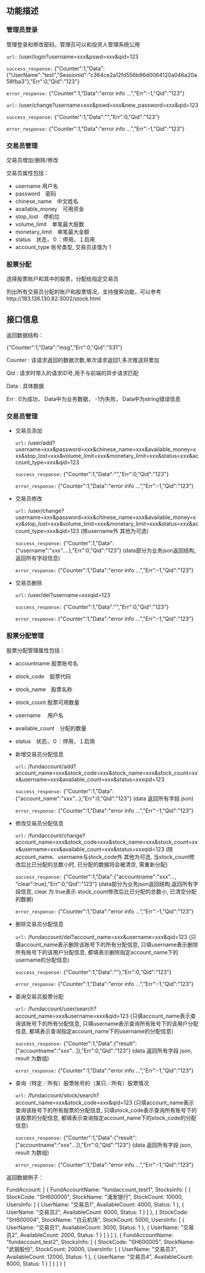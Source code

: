 ## 功能描述

### 管理员登录

管理登录和修改密码，管理员可以和投资人管理系统公用

`url:` /user/login?username=xxx&pswd=xxx&qid=123

`success_response:` {"Counter":1,"Data":{"UserName":"test","SessionId":"c364ce2a12fd556b96d0064120a046a20a58fba3"},"Err":0,"Qid":"123"}

`error_response:` {"Counter":1,"Data":"error info ...","Err":-1,"Qid":"123"}

`url:` /user/change?username=xxx&pswd=xxx&new_password=xxx&qid=123

`success_response:` {"Counter":1,"Data":"","Err":0,"Qid":"123"}

`error_response:` {"Counter":1,"Data":"error info ...","Err":-1,"Qid":"123"}

### 交易员管理

交易员增加/删除/修改

交易员属性包括：

* username 用户名
* password　密码
* chinese_name　中文姓名
* available_money　可用资金
* stop_lost　停机位
* volume_limit　单笔最大股数
* monetary_limit　单笔最大金额
* status　状态，０：停用，１启用
* account_type 账号类型, 交易员该值为 1


### 股票分配

选择股票账户和其中的股票，分配给指定交易员

列出所有交易员分配的账户和股票情况，支持搜索功能，可以参考http://183.136.130.82:3002/stock.html

## 接口信息

返回数据结构：

{"Counter":1,"Data":"msg","Err":0,"Qid":"531"}
 
Counter : 该请求返回的数据次数,单次请求返回1,多次推送将累加
 
Qid : 请求时带入的请求ID号,用于与前端的异步请求匹配
 
Data : 具体数据
 
Err : 0为成功， Data中为业务数据， -1为失败， Data中为string错误信息

### 交易员管理

* 交易员添加

    `url:` /user/add?username=xxx&password=xxx&chinese_name=xxx&available_money=xxx&stop_lost=xxx&volume_limit=xxx&monetary_limit=xxx&status=xxx&account_type=xxx&qid=123

    `success_response:` {"Counter":1,"Data":"","Err":0,"Qid":"123"}

    `error_response:` {"Counter":1,"Data":"error info ...","Err":-1,"Qid":"123"}

* 交易员修改

    `url:` /user/change?username=xxx&password=xxx&chinese_name=xxx&available_money=xxx&stop_lost=xxx&volume_limit=xxx&monetary_limit=xxx&status=xxx&account_type=xxx&qid=123  (除username外 其他为可选)

    `success_response:` {"Counter":1,"Data":{"username":"xxx"....},"Err":0,"Qid":"123"}  (data部分为业务json返回结构,返回所有字段信息)

    `error_response:` {"Counter":1,"Data":"error info ...","Err":-1,"Qid":"123"}

* 交易员删除

    `url:` /user/del?username=xxxqid=123

    `success_response:` {"Counter":1,"Data":"","Err":0,"Qid":"123"}

    `error_response:` {"Counter":1,"Data":"error info ...","Err":-1,"Qid":"123"}

### 股票分配管理

股票分配管理属性包括：

* accountname 股票账号名
* stock_code　股票代码
* stock_name　股票名称
* stock_count 股票可用数量
* username　  用户名
* available_count　分配的数量
* status　状态，０：停用，１启用

* 新增交易员分配信息

    `url:` /fundaccount/add?account_name=xxx&stock_code=xxx&stock_name=xxx&stock_count=xxx&username=xxx&available_count=xxx&status=xxxqid=123

    `success_response:` {"Counter":1,"Data":{"account_name":"xxx"...},"Err":0,"Qid":"123"}  (data 返回所有字段 json)

    `error_response:` {"Counter":1,"Data":"error info ...","Err":-1,"Qid":"123"}
    
* 修改交易员分配信息

    `url:` /fundaccount/change?account_name=xxx&stock_code=xxx&stock_name=xxx&stock_count=xxx&username=xxx&available_count=xxx&status=xxxqid=123  (除account_name、username与stock_code外 其他为可选, 当stock_count修改后比已分配的总数小时, 已分配的数据将会被清空, 需重新分配)

    `success_response:` {"Counter":1,"Data":{"accountname":"xxx"..., "clear":true},"Err":0,"Qid":"123"}  (data部分为业务json返回结构,返回所有字段信息, clear 为 true表示 stock_count修改后比已分配的总数小, 已清空分配的数据)

    `error_response:` {"Counter":1,"Data":"error info ...","Err":-1,"Qid":"123"}
    
* 删除交易员分配信息

    `url:` /fundaccount/del?account_name=xxx&username=xxx&qid=123  (只填account_name表示删除该账号下的所有分配信息, 只填username表示删除所有账号下的该用户分配信息, 都填表示删除指定account_name下的username的分配信息)

    `success_response:` {"Counter":1,"Data":""},"Err":0,"Qid":"123"} 

    `error_response:` {"Counter":1,"Data":"error info ...","Err":-1,"Qid":"123"}


* 查询交易员股票分配

    `url:` /fundaccount/user/search?account_name=xxx&username=xxx&qid=123  (只填account_name表示查询该账号下的所有分配信息, 只填username表示查询所有账号下的该用户分配信息, 都填表示查询指定account_name下的username的分配信息)

    `success_response:` {"Counter":1,"Data":{"result":["accountname":"xxx"...]},"Err":0,"Qid":"123"}  (data 返回所有字段 json, result 为数组)

    `error_response:` {"Counter":1,"Data":"error info ...","Err":-1,"Qid":"123"}

* 查询（特定／所有）股票账号的（某只／所有）股票情况

    `url:` /fundaccount/stock/search?account_name=xxx&stock_code=xxx&qid=123  (只填account_name表示查询该账号下的所有股票的分配信息, 只填stock_code表示查询所有账号下的该股票的分配信息, 都填表示查询指定account_name下的stock_code的分配信息)

    `success_response:` {"Counter":1,"Data":{"result":["accountname":"xxx"...]},"Err":0,"Qid":"123"}  (data 返回所有字段 json, result 为数组)

    `error_response:` {"Counter":1,"Data":"error info ...","Err":-1,"Qid":"123"}


返回数据例子：

FundAccount: [
{
FundAccountName: "fundaccount_test1",
StocksInfo: [
{
StockCode: "SH600000",
StockName: "浦发银行",
StockCount: 10000,
UsersInfo: [
{
UserName: "交易员1",
AvailableCount: 4000,
Status: 1
},
{
UserName: "交易员2",
AvailableCount: 6000,
Status: 1
}
]
},
{
StockCode: "SH600004",
StockName: "白云机场",
StockCount: 5000,
UsersInfo: [
{
UserName: "交易员1",
AvailableCount: 3000,
Status: 1
},
{
UserName: "交易员2",
AvailableCount: 2000,
Status: 1
}
]
}
]
},
{
FundAccountName: "fundaccount_test2",
StocksInfo: [
{
StockCode: "SH600005",
StockName: "武钢股份",
StockCount: 20000,
UsersInfo: [
{
UserName: "交易员3",
AvailableCount: 12000,
Status: 1
},
{
UserName: "交易员4",
AvailableCount: 8000,
Status: 1
}
]
}
]
}
]



